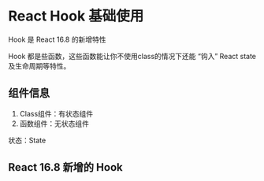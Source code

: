 # React Hook 基础使用

Hook 是 React 16.8 的新增特性

Hook 都是些函数，这些函数能让你不使用class的情况下还能 “钩入” React state 及生命周期等特性。

## 组件信息
1. Class组件：有状态组件
2. 函数组件：无状态组件

状态：State

## React 16.8 新增的 Hook

